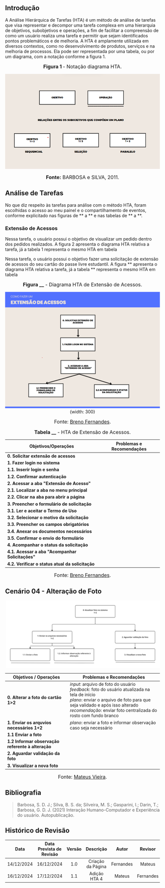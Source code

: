## Introdução

A Análise Hierárquica de Tarefas (HTA) é um método de análise de tarefas que visa representar e decompor uma tarefa complexa em uma hierarquia de objetivos, subobjetivos e operações, a fim de facilitar a compreensão de como um usuário realiza uma tarefa e permitir que sejam identificados pontos problemáticos e de melhoria. A HTA é amplamente utilizada em diversos contextos, como no desenvolvimento de produtos, serviços e na melhoria de processos. Ela pode ser representada por uma tabela, ou por um diagrama, com a notação conforme a figura 1.

<center>

<font size="3"><b>Figura 1 </b> - Notação diagrama HTA.</font>

![Notação diagrama HTA](../../assets/Subojetivos.png)

<font size="3"><b>Fonte:</b> BARBOSA e SILVA, 2011.</font>

</center>

## Análise de Tarefas

No que diz respeito às tarefas para análise com o método HTA, foram escolhidas o acesso ao meu painel e o compartilhamento de eventos, conforme explicitado nas figuras de ** a ** e nas tabelas de ** a **.

### Extensão de Acessos

Nessa tarefa, o usuário possui o objetivo de visualizar um pedido dentro dos pedidos realizados. A figura 2 apresenta o diagrama HTA relativa a tarefa, já a tabela 1 representa o mesmo HTA em tabela

Nessa tarefa, o usuário possui o objetivo fazer uma solicitação de extensão de acessos do seu cartão do passe livre estudantil. A figura ** apresenta o diagrama HTA relativa a tarefa, já a tabela ** representa o mesmo HTA em tabela

<center>

<font size="3"><b>Figura \_\_</b> - Diagrama HTA de Extensão de Acessos.</font>

![Notação diagrama HTA](../../assets/extensaoAcessosDiagrama.png){width: 300}

<font size="3"><p style="text-align: center">Fonte: [Breno Fernandes](https://github.com/Brenofrds).</p></font>

<font size="3"><b>Tabela \_\_</b> - HTA de Extensão de Acessos.</font>

| **Objetivos/Operações**                          | **Problemas e Recomendações** |
| ------------------------------------------------ | ----------------------------- |
| **0. Solicitar extensão de acessos**             |                               |
| **1. Fazer login no sistema**                    |                               |
| **1.1. Inserir login e senha**                   |                               |
| **1.2. Confirmar autenticação**                  |                               |
| **2. Acessar a aba "Extensão de Acesso"**        |                               |
| **2.1. Localizar a aba no menu principal**       |                               |
| **2.2. Clicar na aba para abrir a página**       |                               |
| **3. Preencher o formulário de solicitação**     |                               |
| **3.1. Ler e aceitar o Termo de Uso**            |                               |
| **3.2. Selecionar o motivo da solicitação**      |                               |
| **3.3. Preencher os campos obrigatórios**        |                               |
| **3.4. Anexar os documentos necessários**        |                               |
| **3.5. Confirmar o envio do formulário**         |                               |
| **4. Acompanhar o status da solicitação**        |                               |
| **4.1. Acessar a aba "Acompanhar Solicitações"** |                               |
| **4.2. Verificar o status atual da solicitação** |                               |

<font size="3"><p style="text-align: center">Fonte: [Breno Fernandes](https://github.com/Brenofrds).</p></font>

</center>

## Cenário 04 - Alteração de Foto

![Notação diagrama HTA](../../assets/HTA_cenario4.png)

| **Objetivos / Operações**                         | **Problemas e Recomendações**                                                                                                                                                                                                                                   |
| ------------------------------------------------- | --------------------------------------------------------------------------------------------------------------------------------------------------------------------------------------------------------------------------------------------------------------- |
| **0. Alterar a foto do cartão 1>2**               | _input_: arquivo de foto do usuário <br/> _feedback_: foto do usuário atualizada na tela de início <br/> _plano_: enviar o arquivo de foto para que seja validado e após isso alterado <br/> _recomendação_: enviar foto centralizada do rosto com fundo branco |
| **1. Enviar os arquvios necessários 1+2**         | _plano_: enviar a foto e informar observação caso seja necessário                                                                                                                                                                                               |
| **1.1 Enviar a foto**                             |                                                                                                                                                                                                                                                                 |
| **1.2 Informar observação referente à alteração** |                                                                                                                                                                                                                                                                 |
| **2. Aguardar validação da foto**                 |                                                                                                                                                                                                                                                                 |
| **3. Visualizar a nova foto**                     |                                                                                                                                                                                                                                                                 |

<font size="3"><p style="text-align: center">Fonte: [Mateus Vieira](https://github.com/matix0).</p></font>

## Bibliografia

> Barbosa, S. D. J.; Silva, B. S. da; Silveira, M. S.; Gasparini, I.; Darin, T.; Barbosa, G. D. J. (2021) Interação Humano-Computador e Experiência do usuário. Autopublicação.

## Histórico de Revisão

|    Data    | Data Prevista de Revisão | Versão |     Descrição     |   Autor   |  Revisor  |
| :--------: | :----------------------: | :----: | :---------------: | :-------: | :-------: |
| 14/12/2024 |        16/12/2024        |  1.0   | Criação da Página | Fernandes |  Mateus   |
| 16/12/2024 |        17/12/2024        |  1.1   |   Adição HTA 4    |  Mateus   | Fernandes |
